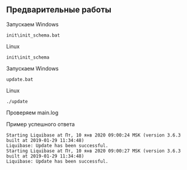 ## Предварительные работы
Запускаем
Windows
```
init\init_schema.bat
```
Linux
```
init\init_schema
```

Запускаем 
Windows
```
update.bat
```
Linux
```
./update
```
Проверяем main.log

Пример успешного ответа
```
Starting Liquibase at Пт, 10 янв 2020 09:00:24 MSK (version 3.6.3 built at 2019-01-29 11:34:48)
Liquibase: Update has been successful.
Starting Liquibase at Пт, 10 янв 2020 09:00:27 MSK (version 3.6.3 built at 2019-01-29 11:34:48)
Liquibase: Update has been successful.
```